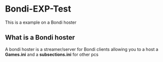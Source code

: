 # Bondi-EXP-Test
This is a example on a Bondi hoster

## What is a Bondi hoster
A bondi hoster is a streamer/server for Bondi clients allowing you to a host a **Games.ini** and a **subsections.ini** for other pcs
